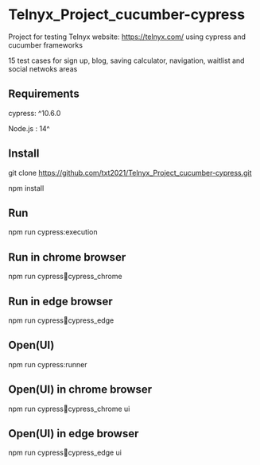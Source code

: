 # Telnyx_Project_cucumber-cypress
Project for testing Telnyx website: https://telnyx.com/ using cypress and cucumber frameworks

15 test cases for sign up, blog, saving calculator, navigation, waitlist and social netwoks areas
## Requirements
cypress: ^10.6.0

Node.js : 14^

## Install
git clone https://github.com/txt2021/Telnyx_Project_cucumber-cypress.git

npm install 

## Run
npm run cypress:execution

## Run in chrome browser
npm run cypress:runner:cypress_chrome

## Run in edge browser
npm run cypress:runner:cypress_edge


## Open(UI)
npm run cypress:runner

## Open(UI) in chrome browser
npm run cypress:runner:cypress_chrome ui

## Open(UI) in edge browser
npm run cypress:runner:cypress_edge ui
